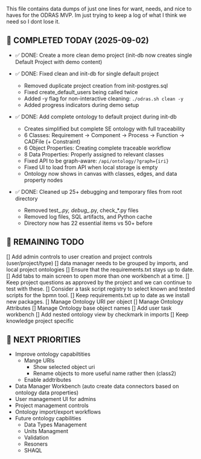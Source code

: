 This file contains data dumps of just one lines for want, needs, and nice to haves for the ODRAS MVP. Im just trying to keep a log of what I think we need so I dont lose it.

## 🎯 COMPLETED TODAY (2025-09-02)

- ✅ DONE: Create a more clean demo project (init-db now creates single Default Project with demo content)

- ✅ DONE: Fixed clean and init-db for single default project 
  - Removed duplicate project creation from init-postgres.sql
  - Fixed create_default_users being called twice
  - Added -y flag for non-interactive cleaning: `./odras.sh clean -y`
  - Added progress indicators during demo setup

- ✅ DONE: Add complete ontology to default project during init-db
  - Creates simplified but complete SE ontology with full traceability
  - 6 Classes: Requirement → Component → Process → Function → CADFile (+ Constraint)
  - 6 Object Properties: Creating complete traceable workflow
  - 8 Data Properties: Properly assigned to relevant classes
  - Fixed API to be graph-aware: `/api/ontology/?graph={iri}`
  - Fixed UI to load from API when local storage is empty
  - Ontology now shows in canvas with classes, edges, and data property nodes

- ✅ DONE: Cleaned up 25+ debugging and temporary files from root directory
  - Removed test_*.py, debug_*.py, check_*.py files  
  - Removed log files, SQL artifacts, and Python cache
  - Directory now has 22 essential items vs 50+ before

## 🎯 REMAINING TODO

[] Add admin controls to user creation and project controls (user/project/type)
[] data manager needs to be grouped by imports, and local project ontologies
[] Ensure that the requirements.txt stays up to date.
[] Add tabs to main screen to open more than one workbench at a time. 
[] Keep project questions as approved by the project and we can continue to test with these.
[] Consider a task script registry to select known and tested scripts for the bpmn tool.
[] Keep requirements.txt up to date as we install new packages.
[] Manage Ontology URI per object
[] Manage Ontology Attributes
[] Manage Ontology base object names
[] Add user task workbench
[] Add nested ontology view by checkmark in imports
[] Keep knowledge project specific

## 🎯 NEXT PRIORITIES

- Improve ontology capabiltities
    - Mange URIs
        - Show selected object uri
        - Rename objects to more useful name rather then (class2)
    - Enable addtributes
- Data Manager Workbench (auto create data connectors based on ontology data properties)
- User management UI for admins
- Project management controls
- Ontology import/export workflows
- Future ontology capbilities
    - Data Types Management
    - Units Managment
    - Validation
    - Resoners
    - SHAQL